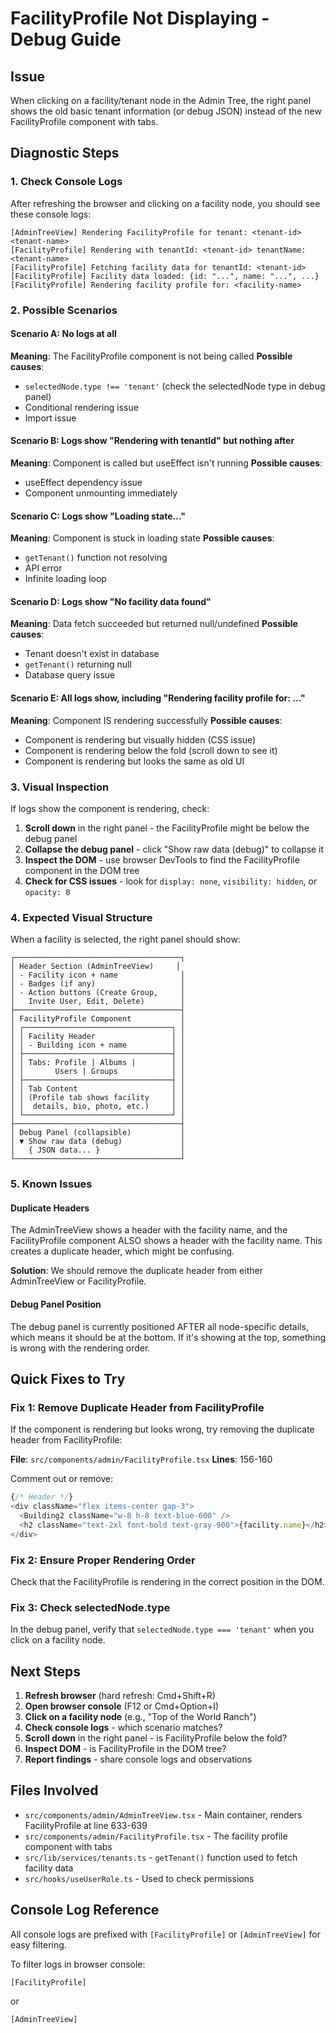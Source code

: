# FacilityProfile Not Displaying - Debug Guide

## Issue
When clicking on a facility/tenant node in the Admin Tree, the right panel shows the old basic tenant information (or debug JSON) instead of the new FacilityProfile component with tabs.

## Diagnostic Steps

### 1. Check Console Logs

After refreshing the browser and clicking on a facility node, you should see these console logs:

```
[AdminTreeView] Rendering FacilityProfile for tenant: <tenant-id> <tenant-name>
[FacilityProfile] Rendering with tenantId: <tenant-id> tenantName: <tenant-name>
[FacilityProfile] Fetching facility data for tenantId: <tenant-id>
[FacilityProfile] Facility data loaded: {id: "...", name: "...", ...}
[FacilityProfile] Rendering facility profile for: <facility-name>
```

### 2. Possible Scenarios

#### Scenario A: No logs at all
**Meaning**: The FacilityProfile component is not being called
**Possible causes**:
- `selectedNode.type !== 'tenant'` (check the selectedNode type in debug panel)
- Conditional rendering issue
- Import issue

#### Scenario B: Logs show "Rendering with tenantId" but nothing after
**Meaning**: Component is called but useEffect isn't running
**Possible causes**:
- useEffect dependency issue
- Component unmounting immediately

#### Scenario C: Logs show "Loading state..."
**Meaning**: Component is stuck in loading state
**Possible causes**:
- `getTenant()` function not resolving
- API error
- Infinite loading loop

#### Scenario D: Logs show "No facility data found"
**Meaning**: Data fetch succeeded but returned null/undefined
**Possible causes**:
- Tenant doesn't exist in database
- `getTenant()` returning null
- Database query issue

#### Scenario E: All logs show, including "Rendering facility profile for: ..."
**Meaning**: Component IS rendering successfully
**Possible causes**:
- Component is rendering but visually hidden (CSS issue)
- Component is rendering below the fold (scroll down to see it)
- Component is rendering but looks the same as old UI

### 3. Visual Inspection

If logs show the component is rendering, check:

1. **Scroll down** in the right panel - the FacilityProfile might be below the debug panel
2. **Collapse the debug panel** - click "Show raw data (debug)" to collapse it
3. **Inspect the DOM** - use browser DevTools to find the FacilityProfile component in the DOM tree
4. **Check for CSS issues** - look for `display: none`, `visibility: hidden`, or `opacity: 0`

### 4. Expected Visual Structure

When a facility is selected, the right panel should show:

```
┌─────────────────────────────────────┐
│ Header Section (AdminTreeView)     │
│ - Facility icon + name              │
│ - Badges (if any)                   │
│ - Action buttons (Create Group,     │
│   Invite User, Edit, Delete)        │
├─────────────────────────────────────┤
│ FacilityProfile Component           │
│ ┌─────────────────────────────────┐ │
│ │ Facility Header                 │ │
│ │ - Building icon + name          │ │
│ ├─────────────────────────────────┤ │
│ │ Tabs: Profile | Albums |        │ │
│ │       Users | Groups            │ │
│ ├─────────────────────────────────┤ │
│ │ Tab Content                     │ │
│ │ (Profile tab shows facility     │ │
│ │  details, bio, photo, etc.)     │ │
│ └─────────────────────────────────┘ │
├─────────────────────────────────────┤
│ Debug Panel (collapsible)           │
│ ▼ Show raw data (debug)             │
│   { JSON data... }                  │
└─────────────────────────────────────┘
```

### 5. Known Issues

#### Duplicate Headers
The AdminTreeView shows a header with the facility name, and the FacilityProfile component ALSO shows a header with the facility name. This creates a duplicate header, which might be confusing.

**Solution**: We should remove the duplicate header from either AdminTreeView or FacilityProfile.

#### Debug Panel Position
The debug panel is currently positioned AFTER all node-specific details, which means it should be at the bottom. If it's showing at the top, something is wrong with the rendering order.

## Quick Fixes to Try

### Fix 1: Remove Duplicate Header from FacilityProfile

If the component is rendering but looks wrong, try removing the duplicate header from FacilityProfile:

**File**: `src/components/admin/FacilityProfile.tsx`
**Lines**: 156-160

Comment out or remove:
```typescript
{/* Header */}
<div className="flex items-center gap-3">
  <Building2 className="w-8 h-8 text-blue-600" />
  <h2 className="text-2xl font-bold text-gray-900">{facility.name}</h2>
</div>
```

### Fix 2: Ensure Proper Rendering Order

Check that the FacilityProfile is rendering in the correct position in the DOM.

### Fix 3: Check selectedNode.type

In the debug panel, verify that `selectedNode.type === 'tenant'` when you click on a facility node.

## Next Steps

1. **Refresh browser** (hard refresh: Cmd+Shift+R)
2. **Open browser console** (F12 or Cmd+Option+I)
3. **Click on a facility node** (e.g., "Top of the World Ranch")
4. **Check console logs** - which scenario matches?
5. **Scroll down** in the right panel - is FacilityProfile below the fold?
6. **Inspect DOM** - is FacilityProfile in the DOM tree?
7. **Report findings** - share console logs and observations

## Files Involved

- `src/components/admin/AdminTreeView.tsx` - Main container, renders FacilityProfile at line 633-639
- `src/components/admin/FacilityProfile.tsx` - The facility profile component with tabs
- `src/lib/services/tenants.ts` - `getTenant()` function used to fetch facility data
- `src/hooks/useUserRole.ts` - Used to check permissions

## Console Log Reference

All console logs are prefixed with `[FacilityProfile]` or `[AdminTreeView]` for easy filtering.

To filter logs in browser console:
```
[FacilityProfile]
```

or

```
[AdminTreeView]
```

